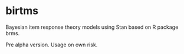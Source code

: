 # birtms
Bayesian item response theory models using Stan based on R package brms.

Pre alpha version. Usage on own risk.
